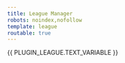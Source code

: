 ```yaml
---
title: League Manager
robots: noindex,nofollow
template: league
routable: true
---
```


{{ PLUGIN_LEAGUE.TEXT_VARIABLE }}